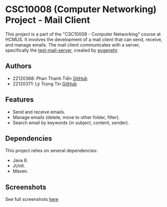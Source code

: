 # CSC10008 (Computer Networking) Project - Mail Client

This project is a part of the "CSC10008 - Computer Networking" course at HCMUS. It involves the development of a mail client that can send, receive, and manage emails. The mail client communicates with a server, specifically the [test-mail-server](https://github.com/eugenehr/test-mail-server), created by [eugenehr](https://github.com/eugenehr).

## Authors
- 22120368: Phan Thanh Tiến [GitHub](https://github.com/tien4112004)
- 22120371: Lý Trọng Tín [GitHub](https://github.com/LyTrTi)

## Features
- Send and receive emails.
- Manage emails (delete, move to other folder, filter).
- Search email by keywords (in subject, content, sender).

## Dependencies

This project relies on several dependencies:

- Java 8.
- JUnit.
- Maven.

## Screenshots

See full screenshots [here](./screenshots/)
